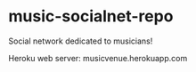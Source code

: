 # music-socialnet-repo
Social network dedicated to musicians!

Heroku web server: musicvenue.herokuapp.com
